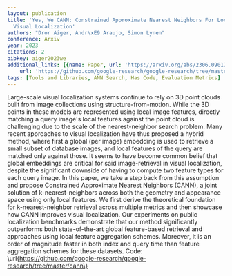 ```yaml
---
layout: publication
title: 'Yes, We CANN: Constrained Approximate Nearest Neighbors For Local Feature-based
  Visual Localization'
authors: "Dror Aiger, Andr\xE9 Araujo, Simon Lynen"
conference: Arxiv
year: 2023
citations: 2
bibkey: aiger2023we
additional_links: [{name: Paper, url: 'https://arxiv.org/abs/2306.09012'}, {name: Code,
    url: 'https://github.com/google-research/google-research/tree/master/cann'}]
tags: [Tools and Libraries, ANN Search, Has Code, Evaluation Metrics]
---
```

Large-scale visual localization systems continue to rely on 3D point clouds
built from image collections using structure-from-motion. While the 3D points
in these models are represented using local image features, directly matching a
query image's local features against the point cloud is challenging due to the
scale of the nearest-neighbor search problem. Many recent approaches to visual
localization have thus proposed a hybrid method, where first a global (per
image) embedding is used to retrieve a small subset of database images, and
local features of the query are matched only against those. It seems to have
become common belief that global embeddings are critical for said
image-retrieval in visual localization, despite the significant downside of
having to compute two feature types for each query image. In this paper, we
take a step back from this assumption and propose Constrained Approximate
Nearest Neighbors (CANN), a joint solution of k-nearest-neighbors across both
the geometry and appearance space using only local features. We first derive
the theoretical foundation for k-nearest-neighbor retrieval across multiple
metrics and then showcase how CANN improves visual localization. Our
experiments on public localization benchmarks demonstrate that our method
significantly outperforms both state-of-the-art global feature-based retrieval
and approaches using local feature aggregation schemes. Moreover, it is an
order of magnitude faster in both index and query time than feature aggregation
schemes for these datasets. Code:
\url\{https://github.com/google-research/google-research/tree/master/cann\}